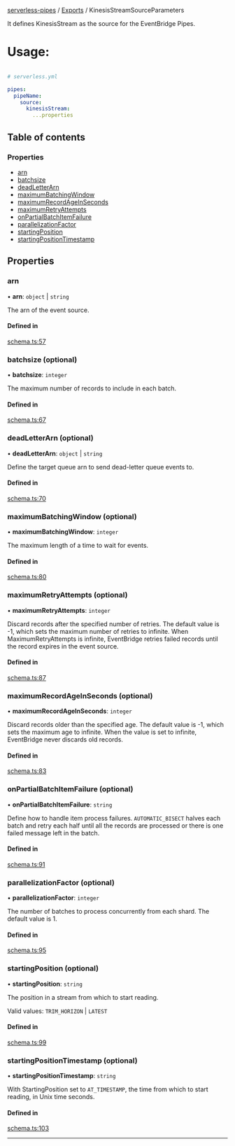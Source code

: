 [serverless-pipes](../README.md) / [Exports](parameters.md) / KinesisStreamSourceParameters

It defines KinesisStream as the source for the EventBridge Pipes.
# Usage: 
```yaml

# serverless.yml

pipes:
  pipeName:
    source:
      kinesisStream:
        ...properties
```


## Table of contents

### Properties

- [arn](KinesisStreamSourceParameters.md#arn)
- [batchsize](KinesisStreamSourceParameters.md#batchsize)
- [deadLetterArn](KinesisStreamSourceParameters.md#deadLetterArn)
- [maximumBatchingWindow](KinesisStreamSourceParameters.md#maximumBatchingWindow)
- [maximumRecordAgeInSeconds](KinesisStreamSourceParameters.md#maximumRecordAgeInSeconds)
- [maximumRetryAttempts](KinesisStreamSourceParameters.md#maximumRetryAttempts)
- [onPartialBatchItemFailure](KinesisStreamSourceParameters.md#onPartialBatchItemFailure)
- [parallelizationFactor](KinesisStreamSourceParameters.md#parallelizationFactor)
- [startingPosition](KinesisStreamSourceParameters.md#startingPosition)
- [startingPositionTimestamp](KinesisStreamSourceParameters.md#startingPositionTimestamp)

## Properties

### arn

• **arn**: `object` | `string`

The arn of the event source.


#### Defined in

[schema.ts:57](https://github.com/distinction-dev/serverless-pipes/blob/adc1ce1b20b719d2e58f62a01c813e4ef9c57a5c/src/schema.ts#L57)

### batchsize (optional)

• **batchsize**: `integer`

The maximum number of records to include in each batch.


#### Defined in

[schema.ts:67](https://github.com/distinction-dev/serverless-pipes/blob/adc1ce1b20b719d2e58f62a01c813e4ef9c57a5c/src/schema.ts#L67)

### deadLetterArn (optional)

• **deadLetterArn**: `object` | `string`

Define the target queue arn to send dead-letter queue events to.

#### Defined in

[schema.ts:70](https://github.com/distinction-dev/serverless-pipes/blob/adc1ce1b20b719d2e58f62a01c813e4ef9c57a5c/src/schema.ts#L70)


### maximumBatchingWindow (optional)

• **maximumBatchingWindow**: `integer`

The maximum length of a time to wait for events.

#### Defined in

[schema.ts:80](https://github.com/distinction-dev/serverless-pipes/blob/adc1ce1b20b719d2e58f62a01c813e4ef9c57a5c/src/schema.ts#L80)


### maximumRetryAttempts (optional)

• **maximumRetryAttempts**: `integer`

Discard records after the specified number of retries. The default value is -1, which sets the maximum number of retries to infinite. When MaximumRetryAttempts is infinite, EventBridge retries failed records until the record expires in the event source.

#### Defined in

[schema.ts:87](https://github.com/distinction-dev/serverless-pipes/blob/adc1ce1b20b719d2e58f62a01c813e4ef9c57a5c/src/schema.ts#L87)

### maximumRecordAgeInSeconds (optional)

• **maximumRecordAgeInSeconds**: `integer`

Discard records older than the specified age. The default value is -1, which sets the maximum age to infinite. When the value is set to infinite, EventBridge never discards old records.

#### Defined in

[schema.ts:83](https://github.com/distinction-dev/serverless-pipes/blob/adc1ce1b20b719d2e58f62a01c813e4ef9c57a5c/src/schema.ts#L83)



### onPartialBatchItemFailure (optional)

• **onPartialBatchItemFailure**: `string`

Define how to handle item process failures. `AUTOMATIC_BISECT` halves each batch and retry each half until all the records are processed or there is one failed message left in the batch.

#### Defined in

[schema.ts:91](https://github.com/distinction-dev/serverless-pipes/blob/adc1ce1b20b719d2e58f62a01c813e4ef9c57a5c/src/schema.ts#L91)


### parallelizationFactor (optional)

• **parallelizationFactor**: `integer`


The number of batches to process concurrently from each shard. The default value is 1.

#### Defined in

[schema.ts:95](https://github.com/distinction-dev/serverless-pipes/blob/adc1ce1b20b719d2e58f62a01c813e4ef9c57a5c/src/schema.ts#L95)


### startingPosition (optional)

• **startingPosition**: `string`

The position in a stream from which to start reading.

Valid values: `TRIM_HORIZON` | `LATEST`

#### Defined in

[schema.ts:99](https://github.com/distinction-dev/serverless-pipes/blob/adc1ce1b20b719d2e58f62a01c813e4ef9c57a5c/src/schema.ts#L99)


### startingPositionTimestamp (optional)

• **startingPositionTimestamp**: `string`

With StartingPosition set to `AT_TIMESTAMP`, the time from which to start reading, in Unix time seconds.


#### Defined in

[schema.ts:103](https://github.com/distinction-dev/serverless-pipes/blob/adc1ce1b20b719d2e58f62a01c813e4ef9c57a5c/src/schema.ts#L103)

---
